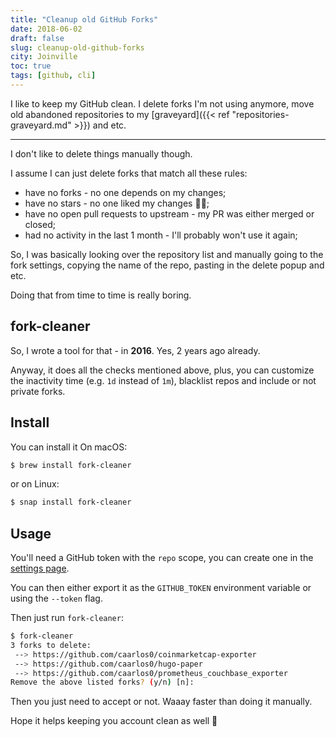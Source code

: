 ```yaml
---
title: "Cleanup old GitHub Forks"
date: 2018-06-02
draft: false
slug: cleanup-old-github-forks
city: Joinville
toc: true
tags: [github, cli]
---
```


I like to keep my GitHub clean. I delete forks I'm not using anymore, move old abandoned repositories to my [graveyard]({{< ref "repositories-graveyard.md" >}}) and etc.

---

I don't like to delete things manually though.

I assume I can just delete forks that match all these rules:

- have no forks - no one depends on my changes;
- have no stars - no one liked my changes 🤷‍♂️;
- have no open pull requests to upstream - my PR was either merged or closed;
- had no activity in the last 1 month - I'll probably won't use it again;

So, I was basically looking over the repository list and manually going to the fork settings, copying the name of the repo, pasting in the delete popup and etc.

Doing that from time to time is really boring.

## fork-cleaner

So, I wrote a tool for that - in **2016**. Yes, 2 years ago already.

Anyway, it does all the checks mentioned above, plus, you can customize the inactivity time (e.g. `1d` instead of `1m`), blacklist repos and include or not private forks.

## Install

You can install it On macOS:

```sh
$ brew install fork-cleaner
```

or on Linux:

```sh
$ snap install fork-cleaner
```

## Usage

You'll need a GitHub token with the `repo` scope, you can create one in the [settings page](https://github.com/settings/tokens/new).

You can then either export it as the `GITHUB_TOKEN` environment variable or using the `--token` flag.

Then just run `fork-cleaner`:

```sh
$ fork-cleaner
3 forks to delete:
 --> https://github.com/caarlos0/coinmarketcap-exporter
 --> https://github.com/caarlos0/hugo-paper
 --> https://github.com/caarlos0/prometheus_couchbase_exporter
Remove the above listed forks? (y/n) [n]:
```

Then you just need to accept or not. Waaay faster than doing it manually.

Hope it helps keeping you account clean as well 🤘
